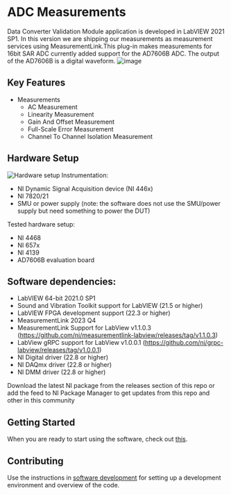 # ADC Measurements
Data Converter Validation Module application is developed in LabVIEW 2021 SP1. In this version we are shipping our measurements as measurement services using MeasurementLink.This plug-in makes measurements for 16bit SAR ADC currently added support for the AD7606B ADC. The output of the AD7606B is a digital waveform.
![image](https://github.com/NI-MeasurementLink-Plug-Ins/data-converter-validation-module/assets/158176813/aff8e19b-9b8e-42eb-bbe3-4552a86206b2)

## Key Features
- Measurements
    - AC Measurement
    - Linearity Measurement
    - Gain And Offset Measurement
    - Full-Scale Error Measurement
    - Channel To Channel Isolation Measurement

## Hardware Setup
![Hardware setup](docs/images/hw-setup.png)
Instrumentation:
- NI Dynamic Signal Acquisition device (NI 446x)
- NI 7820/21 
- SMU or power supply (note: the software does not use the SMU/power supply but need something to power the DUT)

Tested hardware setup:
- NI 4468
- NI 657x
- NI 4139
- AD7606B evaluation board

## Software dependencies:
- LabVIEW 64-bit 2021.0 SP1
- Sound and Vibration Toolkit support for LabVIEW (21.5 or higher)
- LabVIEW FPGA development support (22.3 or higher)
- MeasurementLink 2023 Q4
- MeasurementLink Support for LabView v1.1.0.3 (https://github.com/ni/measurementlink-labview/releases/tag/v1.1.0.3)
- LabView gRPC support for LabView v1.0.0.1 (https://github.com/ni/grpc-labview/releases/tag/v1.0.0.1)
- NI Digital driver (22.8 or higher)
- NI DAQmx driver (22.8 or higher)
- NI DMM driver (22.8 or higher)

Download the latest NI package from the releases section of this repo or add the feed to NI Package Manager to get updates from this repo and other in this community 

[comment]: # (add link to documnetation at community level)

## Getting Started
When you are ready to start using the software, check out [this](docs/help.md).

## Contributing
Use the instructions in [software development](docs/sw-dev.md) for setting up a development environment and overview of the code.
